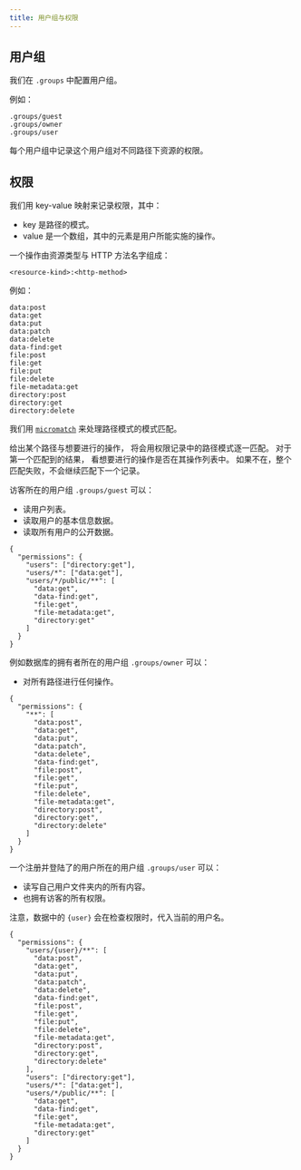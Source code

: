```yaml
---
title: 用户组与权限
---
```


## 用户组

我们在 `.groups` 中配置用户组。

例如：

```
.groups/guest
.groups/owner
.groups/user
```

每个用户组中记录这个用户组对不同路径下资源的权限。

## 权限

我们用 key-value 映射来记录权限，其中：
- key 是路径的模式。
- value 是一个数组，其中的元素是用户所能实施的操作。

一个操作由资源类型与 HTTP 方法名字组成：

```
<resource-kind>:<http-method>
```

例如：

```
data:post
data:get
data:put
data:patch
data:delete
data-find:get
file:post
file:get
file:put
file:delete
file-metadata:get
directory:post
directory:get
directory:delete
```

我们用 [`micromatch`](https://github.com/micromatch/micromatch)
来处理路径模式的模式匹配。

给出某个路径与想要进行的操作，
将会用权限记录中的路径模式逐一匹配。
对于第一个匹配到的结果，
看想要进行的操作是否在其操作列表中。
如果不在，整个匹配失败，不会继续匹配下一个记录。

访客所在的用户组 `.groups/guest` 可以：

- 读用户列表。
- 读取用户的基本信息数据。
- 读取所有用户的公开数据。

```
{
  "permissions": {
    "users": ["directory:get"],
    "users/*": ["data:get"],
    "users/*/public/**": [
      "data:get",
      "data-find:get",
      "file:get",
      "file-metadata:get",
      "directory:get"
    ]
  }
}
```

例如数据库的拥有者所在的用户组 `.groups/owner` 可以：

- 对所有路径进行任何操作。

```
{
  "permissions": {
    "**": [
      "data:post",
      "data:get",
      "data:put",
      "data:patch",
      "data:delete",
      "data-find:get",
      "file:post",
      "file:get",
      "file:put",
      "file:delete",
      "file-metadata:get",
      "directory:post",
      "directory:get",
      "directory:delete"
    ]
  }
}
```

一个注册并登陆了的用户所在的用户组 `.groups/user` 可以：

- 读写自己用户文件夹内的所有内容。
- 也拥有访客的所有权限。

注意，数据中的 `{user}` 会在检查权限时，代入当前的用户名。

```
{
  "permissions": {
    "users/{user}/**": [
      "data:post",
      "data:get",
      "data:put",
      "data:patch",
      "data:delete",
      "data-find:get",
      "file:post",
      "file:get",
      "file:put",
      "file:delete",
      "file-metadata:get",
      "directory:post",
      "directory:get",
      "directory:delete"
    ],
    "users": ["directory:get"],
    "users/*": ["data:get"],
    "users/*/public/**": [
      "data:get",
      "data-find:get",
      "file:get",
      "file-metadata:get",
      "directory:get"
    ]
  }
}
```

